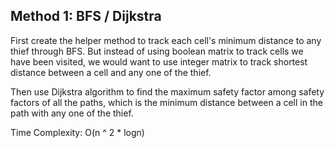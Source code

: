 ## Method 1: BFS / Dijkstra

First create the helper method to track each cell's minimum distance to any thief through BFS. But instead of using boolean matrix to track cells we have been visited, we would want to use integer matrix to track shortest distance between a cell and any one of the thief.

Then use Dijkstra algorithm to find the maximum safety factor among safety factors of all the paths, which is the minimum distance between a cell in the path with any one of the thief.

Time Complexity: O(n ^ 2 * logn)
